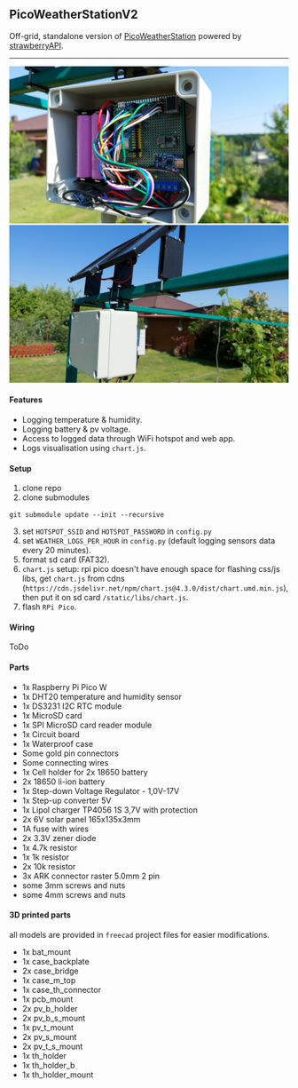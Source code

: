 ## PicoWeatherStationV2

Off-grid, standalone version of [PicoWeatherStation](https://github.com/zNitche/PicoWeatherStation) powered by [strawberryAPI](https://github.com/zNitche/strawberryAPI).

---

![interior](.media/pw_interior.jpg)
![exterior](.media/pw_exterior.jpg)

#### Features
- Logging temperature & humidity.
- Logging battery & pv voltage.
- Access to logged data through WiFi hotspot and web app.
- Logs visualisation using `chart.js`.

#### Setup
1. clone repo
2. clone submodules
```
git submodule update --init --recursive
```
3. set `HOTSPOT_SSID` and `HOTSPOT_PASSWORD` in `config.py`
4. set `WEATHER_LOGS_PER_HOUR` in `config.py` (default logging sensors data every 20 minutes).
5. format sd card (FAT32).
6. `chart.js` setup:
rpi pico doesn't have enough space for flashing css/js libs, get `chart.js` from cdns (`https://cdn.jsdelivr.net/npm/chart.js@4.3.0/dist/chart.umd.min.js`),
then put it on sd card `/static/libs/chart.js`.
7. flash `RPi Pico`.

#### Wiring
ToDo

#### Parts
- 1x Raspberry Pi Pico W
- 1x DHT20 temperature and humidity sensor
- 1x DS3231 I2C RTC module
- 1x MicroSD card
- 1x SPI MicroSD card reader module
- 1x Circuit board
- 1x Waterproof case
- Some gold pin connectors
- Some connecting wires
- 1x Cell holder for 2x 18650 battery
- 2x 18650 li-ion battery
- 1x Step-down Voltage Regulator - 1,0V-17V
- 1x Step-up converter 5V
- 1x Lipol charger TP4056 1S 3,7V with protection
- 2x 6V solar panel 165x135x3mm
- 1A fuse with wires
- 2x 3.3V zener diode
- 1x 4.7k resistor
- 1x 1k resistor
- 2x 10k resistor
- 3x ARK connector raster 5.0mm 2 pin
- some 3mm screws and nuts
- some 4mm screws and nuts

#### 3D printed parts
all models are provided in `freecad` project files for easier modifications.
- 1x bat_mount
- 1x case_backplate
- 2x case_bridge
- 1x case_m_top
- 1x case_th_connector
- 1x pcb_mount
- 2x pv_b_holder
- 2x pv_b_s_mount
- 1x pv_t_mount
- 2x pv_s_mount
- 2x pv_t_s_mount
- 1x th_holder
- 1x th_holder_b
- 1x th_holder_mount
